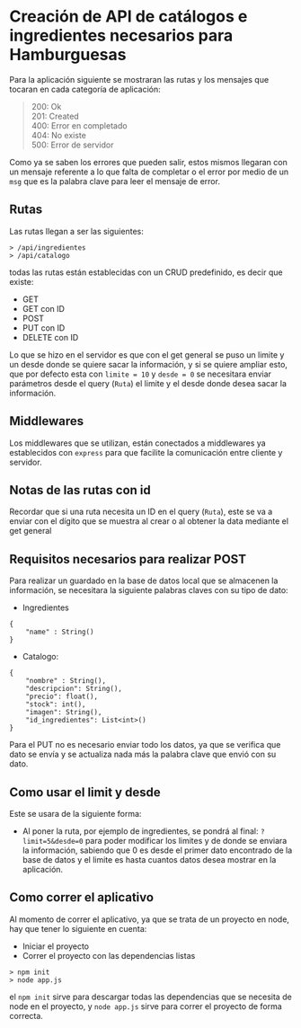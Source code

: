 # Creación de API de catálogos e ingredientes necesarios para Hamburguesas

Para la aplicación siguiente se mostraran las rutas y los mensajes que tocaran en cada categoría de aplicación:

> 200: Ok <br>
> 201: Created <br>
> 400: Error en completado <br>
> 404: No existe <br>
> 500: Error de servidor

Como ya se saben los errores que pueden salir, estos mismos llegaran con un mensaje referente a lo que falta de completar o el error por medio de un `msg` que es la palabra clave para leer el mensaje de error.

## Rutas
Las rutas llegan a ser las siguientes:
```
> /api/ingredientes
> /api/catalogo
```

todas las rutas están establecidas con un CRUD predefinido, es decir que existe:
* GET
* GET con ID
* POST
* PUT con ID
* DELETE con ID

Lo que se hizo en el servidor es que con el get general se puso un limite y un desde donde se quiere sacar la información, y si se quiere ampliar esto, que por defecto esta con `limite = 10` y `desde = 0` se necesitara enviar parámetros desde el query (`Ruta`) el limite y el desde donde desea sacar la información.

## Middlewares
Los middlewares que se utilizan, están conectados a middlewares ya establecidos con `express` para que facilite la comunicación entre cliente y servidor.

## Notas de las rutas con id
Recordar que si una ruta necesita un ID en el query (`Ruta`), este se va a enviar con el dígito que se muestra al crear o al obtener la data mediante el get general

## Requisitos necesarios para realizar POST
Para realizar un guardado en la base de datos local que se almacenen la información, se necesitara la siguiente palabras claves con su tipo de dato:
* Ingredientes
```
{
    "name" : String()
}
```
* Catalogo:
```
{
    "nombre" : String(),
    "descripcion": String(),
    "precio": float(),
    "stock": int(),
    "imagen": String(),
    "id_ingredientes": List<int>()
}
```

Para el PUT no es necesario enviar todo los datos, ya que se verifica que dato se envía y se actualiza nada más la palabra clave que envió con su dato.

## Como usar el limit y desde
Este se usara de la siguiente forma:
* Al poner la ruta, por ejemplo de ingredientes, se pondrá al final: `?limit=5&desde=0` para poder modificar los limites y de donde se enviara la información, sabiendo que 0 es desde el primer dato encontrado de la base de datos y el limite es hasta cuantos datos desea mostrar en la aplicación.

## Como correr el aplicativo
Al momento de correr el aplicativo, ya que se trata de un proyecto en node, hay que tener lo siguiente en cuenta:
* Iniciar el proyecto
* Correr el proyecto con las dependencias listas
```
> npm init
> node app.js
```

el `npm init` sirve para descargar todas las dependencias que se necesita de node en el proyecto, y `node app.js` sirve para correr el proyecto de forma correcta.